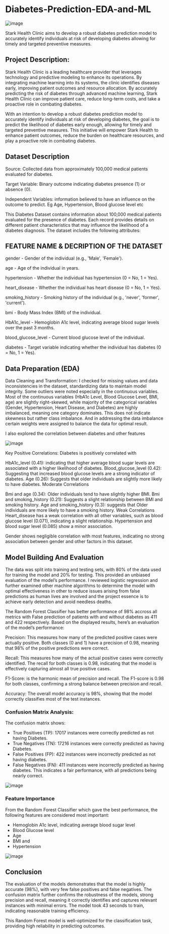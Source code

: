 # Diabetes-Prediction-EDA-and-ML

![image](https://github.com/user-attachments/assets/404824a1-89a8-4609-ace5-aec236e039fb)


Stark Health Clinic aims to develop a robust diabetes prediction model to accurately identify individuals at risk of developing diabetes allowing for timely and targeted preventive measures.

## Project Description:
Stark Health Clinic is a leading healthcare provider that leverages technology and predictive modeling to enhance its operations. By integrating machine learning into its systems, the clinic identifies diseases early, improving patient outcomes and resource allocation. By accurately predicting the risk of diabetes through advanced machine learning, Stark Health Clinic can improve patient care, reduce long-term costs, and take a proactive role in combating diabetes. 

With an intention to develop a robust diabetes prediction model to accurately identify individuals at risk of developing diabetes, the goal is to predict the likelihood of diabetes early enough, allowing for timely and targeted preventive measures.
This initiative will empower Stark Health to enhance patient outcomes, reduce the burden on healthcare resources, and play a proactive role in combating diabetes.


## Dataset Description
Source: Collected data from approximately 100,000 medical patients evaluated for diabetes.

Target Variable: Binary outcome indicating diabetes presence (1) or absence (0).

Independent Variables: information believed to have an influence on the outcome to predict. Eg Age, Hypertension, Blood glucose level etc

This Diabetes Dataset contains information about 100,000 medical patients evaluated for the presence of diabetes. Each record provides details on different patient characteristics that may influence the likelihood of a diabetes diagnosis. The dataset includes the following attributes:

## FEATURE NAME & DECRIPTION OF THE DATASET
gender - Gender of the individual (e.g., 'Male', 'Female').

age - Age of the individual in years.

hypertension - Whether the individual has hypertension (0 = No, 1 = Yes).

heart_disease - Whether the individual has heart disease (0 = No, 1 = Yes).

smoking_history - Smoking history of the individual (e.g., 'never', 'former', 'current').

bmi - Body Mass Index (BMI) of the individual.

HbA1c_level - Hemoglobin A1c level, indicating average blood sugar levels over the past 3 months.

blood_glucose_level - Current blood glucose level of the individual.

diabetes - Target variable indicating whether the individual has diabetes (0 = No, 1 = Yes).

## Data Preparation (EDA)
Data Cleaning and Transformation: I checked for missing values and data inconsistencies in the dataset, standardizing data to maintain model integrity. Some outliers were noted especially in the continuous variables. Most of the continuous variables (HbA1c Level, Blood Glucose Level, BMI, age) are slightly right-skewed, while majority of the categorical variables (Gender, Hypertension, Heart Disease, and Diabetes) are highly imbalanced, meaning one category dominates. This does not indicate skewness but rather class imbalance.
And in addressing the data imbalance certain weights were assigned to balance the data for optimal result.

I also explored the correlation between diabetes and other features

![image](https://github.com/user-attachments/assets/1889e613-11b1-4a01-86d1-af5f473ae4eb)


Key Positive Correlations: Diabetes is positively correlated with

HbA1c_level (0.41): indicating that higher average blood sugar levels are associated with a higher likelihood of diabetes.
Blood_glucose_level (0.42): Suggesting that increased blood glucose levels are a strong indicator of diabetes.
Age (0.26): Suggests that older individuals are slightly more likely to have diabetes.
Moderate Correlations

Bmi and age (0.34): Older individuals tend to have slightly higher BMI.
Bmi and smoking_history (0.21): Suggests a slight relationship between BMI and smoking history.
Age and smoking_history (0.3): suggests that Older individuals are more likely to have a smoking history.
Weak Correlations Heart_disease has a weak correlation with all other variables, such as blood glucose level (0.071), indicating a slight relationship. Hypertension and blood sugar level (0.085) show a minor association.

Gender shows negligible correlation with most features, indicating no strong association between gender and other factors in this dataset.



## Model Building And Evaluation
The data was split into training and testing sets, with 80% of the data used for training the model and 20% for testing. This provided an unbiased evaluation of the model’s performance. I reviewed logistic regression and further examined other machine algorithms to determine the model with optimal effectiveness in other to reduce issues arising from false predictions as human lives are involved and the project essence is to achieve early detection and avoid needless deaths.

The Random Forest Classifier has better performance of 98% accross all metrics with False prediction of patients with and without diabetes as 411 and 422 respectively. Based on the displayed results, here’s an evaluation of the model’s performance:

Precision: This measures how many of the predicted positive cases were actually positive. Both classes (0 and 1) have a precision of 0.98, meaning that 98% of the positive predictions were correct.

Recall: This measures how many of the actual positive cases were correctly identified. The recall for both classes is 0.98, indicating that the model is effectively capturing almost all true positive cases.

F1-Score: is the harmonic mean of precision and recall. The F1-score is 0.98 for both classes, confirming a strong balance between precision and recall.

Accuracy: The overall model accuracy is 98%, showing that the model correctly classifies most of the test instances.

### Confusion Matrix Analysis:
The confusion matrix shows:

- True Positives (TP): 17017 instances were correctly predicted as not having Diabetes.
- True Negatives (TN): 17216 instances were correctly predicted as having Diabetes.
- False Positives (FP): 422 instances were incorrectly predicted as not having diabetes.
- False Negatives (FN): 411 instances were incorrectly predicted as having diabetes.
This indicates a fair performance, with all predictions being nearly correct.

![image](https://github.com/user-attachments/assets/8f89ff25-dfbe-4a66-9e76-4d1046df190f)

### Feature Importance
From the Random Forest Classifier which gave the best performance, the following features are considered most important:
- Hemoglobin A1c level, indicating average blood sugar level
- Blood Glucose level
- Age
- BMI and 
- Hypertension 

![image](https://github.com/user-attachments/assets/f7e21b81-ff13-4aa0-bfb2-c909c24fce17)


## Conclusion
The evaluation of the models demonstrates that the model is highly accurate (98%), with very few false positives and false negatives. The confusion matrix further confirms the robustness of the models, strong precision and recall, meaning it correctly identifies and captures relevant instances with minimal errors. The model took 43 seconds to train, indicating reasonable training efficiency.

This Random Forest model is well-optimized for the classification task, providing high reliability in predicting outcomes.

